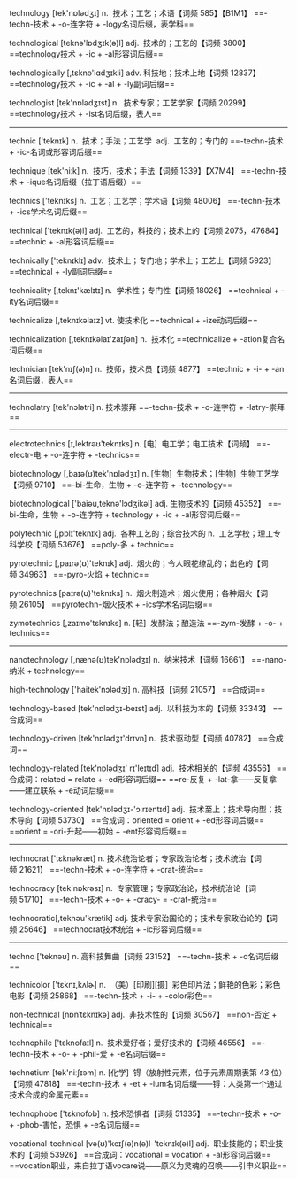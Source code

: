 
technology [tek'nɒlədʒɪ] n.  技术；工艺；术语【词频 585】【B1M1】
==-techn-技术 + -o-连字符 + -logy名词后缀，表学科==

technological [teknə'lɒdʒɪk(ə)l] adj.  技术的；工艺的【词频 3800】
==technology技术 + -ic + -al形容词后缀==

technologically [,tɛknə'lɑdʒɪkli] adv. 科技地；技术上地【词频 12837】
==technology技术 + -ic + -al + -ly副词后缀==

technologist [tek'nɒlədʒɪst] n.  技术专家；工艺学家【词频 20299】
==technology技术 + -ist名词后缀，表人==

---

technic ['teknɪk] n.  技术；手法；工艺学  adj.  工艺的；专门的
==-techn-技术 + -ic-名词或形容词后缀==

technique [tek'niːk] n.  技巧，技术；手法【词频 1339】【X7M4】
==-techn-技术 + -ique名词后缀（拉丁语后缀）==

technics ['teknɪks] n.  工艺；工艺学；学术语【词频 48006】
==-techn-技术 + -ics学术名词后缀==

technical ['teknɪk(ə)l] adj.  工艺的，科技的；技术上的【词频 2075，47684】
==technic + -al形容词后缀==

technically ['teknɪklɪ] adv.  技术上；专门地；学术上；工艺上【词频 5923】
==technical + -ly副词后缀==

technicality [,teknɪ'kælɪtɪ] n.  学术性；专门性【词频 18026】
==technical + -ity名词后缀==

technicalize [,teknɪkəlaɪz] vt. 使技术化
==technical + -ize动词后缀==

technicalization [,teknɪkəlaɪ'zaɪʃən] n.  技术化
==technicalize + -ation复合名词后缀==

technician [tek'nɪʃ(ə)n] n.  技师，技术员【词频 4877】
==technic + -i- + -an名词后缀，表人==

---

technolatry [tek'nɔlətri] n. 技术崇拜
==-techn-技术 + -o-连字符 + -latry-崇拜==

---

electrotechnics [ɪ,lektrəʊ'teknɪks] n. [电]  电工学；电工技术【词频】
==-electr-电 + -o-连字符 + -technics==

biotechnology [,baɪə(ʊ)tek'nɒlədʒɪ] n. [生物]  生物技术；[生物]  生物工艺学【词频 9710】
==-bi-生命，生物 + -o-连字符 + -technology==

biotechnological ['baiəu,teknə'lɔdʒikəl] adj. 生物技术的【词频 45352】
==-bi-生命，生物 + -o-连字符 + technology + -ic + -al形容词后缀==

polytechnic [,pɒlɪ'teknɪk] adj.  各种工艺的；综合技术的 n.  工艺学校；理工专科学校【词频 53676】
==poly-多 + technic==

pyrotechnic [,paɪrə(ʊ)'teknɪk] adj.  烟火的；令人眼花缭乱的；出色的【词频 34963】
==-pyro-火焰 + technic==

pyrotechnics [paɪrə(ʊ)'teknɪks] n.  烟火制造术；烟火使用；各种烟火【词频 26105】
==pyrotechn-烟火技术 + -ics学术名词后缀==

zymotechnics [,zaɪmo'tɛknɪks] n. [轻]  发酵法；酿造法
==-zym-发酵 + -o- + technics==

---

nanotechnology [,nænə(ʊ)tek'nɒlədʒɪ] n.  纳米技术【词频 16661】
==-nano-纳米 + technology==

high-technology ['haitek'nɔlədʒi] n. 高科技【词频 21057】
==合成词==

technology-based [tek'nɒlədʒɪ-beɪst] adj.  以科技为本的【词频 33343】
==合成词==

technology-driven [tek'nɒlədʒɪ'drɪvn] n.  技术驱动型【词频 40782】
==合成词==

technology-related [tek'nɒlədʒɪ' rɪ'leɪtɪd] adj.  技术相关的【词频 43556】
==合成词：related = relate + -ed形容词后缀==
==re-反复 + -lat-拿——反复拿——建立联系 + -e动词后缀==

technology-oriented [tek'nɒlədʒɪ-'ɔːrɪentɪd] adj.  技术至上；技术导向型；技术导向【词频 53730】
==合成词：oriented = orient + -ed形容词后缀==
==orient = -ori-升起——初始 + -ent形容词后缀==

---

technocrat ['tɛknəkræt] n. 技术统治论者；专家政治论者；技术统治【词频 21621】
==-techn-技术 + -o-连字符 + -crat-统治==

technocracy [tek'nɒkrəsɪ] n.  专家管理；专家政治论，技术统治论【词频 51710】
==-techn-技术 + -o- + -cracy- = -crat-统治==

technocratic[,teknəu'krætik] adj. 技术专家治国论的；技术专家政治论的【词频 25646】
==technocrat技术统治 + -ic形容词后缀==

---

techno ['teknəʊ] n. 高科技舞曲【词频 23152】
==-techn-技术 + -o名词后缀==

technicolor ['tɛknɪ,kʌlɚ] n.  （美）[印刷][摄]  彩色印片法；鲜艳的色彩；彩色电影【词频 25868】
==-techn-技术 + -i- + -color彩色==

non-technical [nɒnˈtɛknɪkə] adj.  非技术性的【词频 30567】
==non-否定 + technical==

technophile ['tɛknofaɪl] n.  技术爱好者；爱好技术的【词频 46556】
==-techn-技术 + -o- + -phil-爱 + -e名词后缀==

technetium [tek'niːʃɪəm] n. [化学]  锝（放射性元素，位于元素周期表第 43 位）【词频 47818】
==-techn-技术 + -et + -ium名词后缀——锝：人类第一个通过技术合成的金属元素==

technophobe ['tɛknofob] n. 技术恐惧者【词频 51335】
==-techn-技术 + -o- + -phob-害怕，恐惧 + -e名词后缀==

vocational-technical [və(ʊ)'keɪʃ(ə)n(ə)l-'teknɪk(ə)l] adj.  职业技能的；职业技术的【词频 53926】
==合成词：vocational = vocation + -al形容词后缀==
==vocation职业，来自拉丁语vocare说——原义为灵魂的召唤——引申义职业==



















